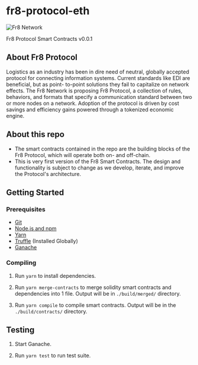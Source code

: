 # fr8-protocol-eth
![Fr8 Network](http://i66.tinypic.com/97ikxz.png)

Fr8 Protocol Smart Contracts v0.0.1

## About Fr8 Protocol
Logistics as an industry has been in dire need of neutral, globally accepted protocol for connecting information systems. Current standards like EDI are beneficial, but as point- to-point solutions they fail to capitalize on network effects. The Fr8 Network is proposing Fr8 Protocol, a collection of rules, behaviors, and formats that specify a communication standard between two or more nodes on a network. Adoption of the protocol is driven by cost savings and efficiency gains powered through a tokenized economic engine.

## About this repo
* The smart contracts contained in the repo are the building blocks of the Fr8 Protocol, which will operate both on- and off-chain.
* This is very first version of the Fr8 Smart Contracts. The design and functionality is subject to change as we develop, iterate, and improve the Protocol's architecture.

## Getting Started

### Prerequisites

* [Git](https://git-scm.com/)
* [Node.js and npm](https://nodejs.org/)
* [Yarn](https://yarnpkg.com/lang/en/)
* [Truffle](http://truffleframework.com/) (Installed Globally)
* [Ganache](http://truffleframework.com/ganache/)

### Compiling

1. Run `yarn` to install dependencies.

2. Run `yarn merge-contracts` to merge solidity smart contracts and dependencies into 1 file. Output will be in `./build/merged/` directory.

3. Run `yarn compile` to compile smart contracts. Output will be in the `./build/contracts/` directory.

## Testing

1. Start Ganache.

2. Run `yarn test` to run test suite.
